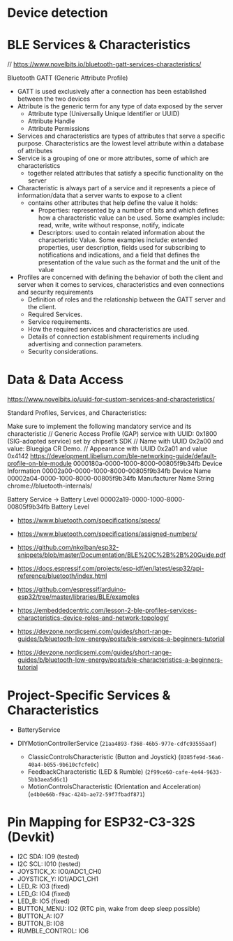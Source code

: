 # Device detection


# BLE Services & Characteristics

// https://www.novelbits.io/bluetooth-gatt-services-characteristics/

Bluetooth GATT (Generic Attribute Profile)
- GATT is used exclusively after a connection has been established between the two devices
- Attribute is the generic term for any type of data exposed by the server
    - Attribute type (Universally Unique Identifier or UUID)
    - Attribute Handle
    - Attribute Permissions
- Services and characteristics are types of attributes that serve a specific purpose. Characteristics are the lowest level attribute within a database of attributes
- Service is a grouping of one or more attributes, some of which are characteristics
    - together related attributes that satisfy a specific functionality on the server
- Characteristic is always part of a service and it represents a piece of information/data that a server wants to expose to a client
    - contains other attributes that help define the value it holds:
        - Properties: represented by a number of bits and which defines how a characteristic value can be used. Some examples include: read, write, write without response, notify, indicate
        - Descriptors: used to contain related information about the characteristic Value. Some examples include: extended properties, user description, fields used for subscribing to notifications and indications, and a field that defines the presentation of the value such as the format and the unit of the value
- Profiles are concerned with defining the behavior of both the client and server when it comes to services, characteristics and even connections and security requirements
    - Definition of roles and the relationship between the GATT server and the client.
    - Required Services.
    - Service requirements.
    - How the required services and characteristics are used.
    - Details of connection establishment requirements including advertising and connection parameters.
    - Security considerations.

# Data & Data Access

https://www.novelbits.io/uuid-for-custom-services-and-characteristics/

Standard Profiles, Services, and Characteristics:

Make sure to implement the following mandatory service and its characteristic
// Generic Access Profile (GAP) service with UUID: 0x1800 (SIG-adopted service) set by chipset’s SDK
//    Name with UUID 0x2a00 and value: Bluegiga CR Demo.
//    Appearance with UUID 0x2a01 and value 0x4142
https://development.libelium.com/ble-networking-guide/default-profile-on-ble-module
0000180a-0000-1000-8000-00805f9b34fb Device Information
00002a00-0000-1000-8000-00805f9b34fb Device Name
00002a04-0000-1000-8000-00805f9b34fb Manufacturer Name String
chrome://bluetooth-internals/

Battery Service -> Battery Level
00002a19-0000-1000-8000-00805f9b34fb Battery Level

- https://www.bluetooth.com/specifications/specs/
- https://www.bluetooth.com/specifications/assigned-numbers/

- https://github.com/nkolban/esp32-snippets/blob/master/Documentation/BLE%20C%2B%2B%20Guide.pdf
- https://docs.espressif.com/projects/esp-idf/en/latest/esp32/api-reference/bluetooth/index.html

- https://github.com/espressif/arduino-esp32/tree/master/libraries/BLE/examples
- https://embeddedcentric.com/lesson-2-ble-profiles-services-characteristics-device-roles-and-network-topology/
- https://devzone.nordicsemi.com/guides/short-range-guides/b/bluetooth-low-energy/posts/ble-services-a-beginners-tutorial
- https://devzone.nordicsemi.com/guides/short-range-guides/b/bluetooth-low-energy/posts/ble-characteristics-a-beginners-tutorial


# Project-Specific Services & Characteristics

- BatteryService

- DIYMotionControllerService (`21aa4893-f368-46b5-977e-cdfc93555aaf`)
    - ClassicControlsCharacteristic (Button and Joystick) (`0385fe9d-56a6-40a4-b055-9b610cfcfe0c`)
    - FeedbackCharacteristic (LED & Rumble) (`2f99ce60-cafe-4e44-9633-5bb3aea5d6c1`)
    - MotionControlsCharacteristic (Orientation and Acceleration) (`e4b0e66b-f9ac-424b-ae72-59f7fbadf871`)

# Pin Mapping for ESP32-C3-32S (Devkit)

- I2C SDA: IO9 (tested)
- I2C SCL: I010 (tested)
- JOYSTICK_X: IO0/ADC1_CH0
- JOYSTICK_Y: IO1/ADC1_CH1
- LED_R: IO3 (fixed)
- LED_G: IO4 (fixed)
- LED_B: IO5 (fixed)
- BUTTON_MENU: IO2 (RTC pin, wake from deep sleep possible)
- BUTTON_A: IO7
- BUTTON_B: IO8
- RUMBLE_CONTROL: IO6

